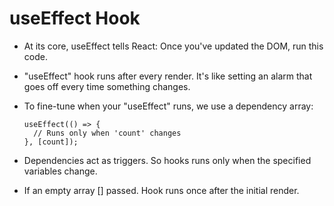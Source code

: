 # useEffect Hook

- At its core, useEffect tells React: Once you've updated the DOM, run this code.

- "useEffect" hook runs after every render. It's like setting an alarm that goes off every time something changes.

- To fine-tune when your "useEffect" runs, we use a dependency array:
  ```
  useEffect(() => {
    // Runs only when 'count' changes
  }, [count]);
  ```

- Dependencies act as triggers. So hooks runs only when the specified variables change.

- If an empty array [] passed. Hook runs once after the initial render.
